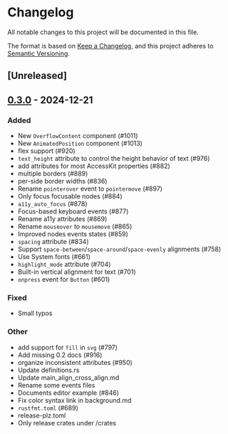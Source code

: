 # Changelog

All notable changes to this project will be documented in this file.

The format is based on [Keep a Changelog](https://keepachangelog.com/en/1.0.0/),
and this project adheres to [Semantic Versioning](https://semver.org/spec/v2.0.0.html).

## [Unreleased]

## [0.3.0](https://github.com/marc2332/freya/compare/freya-elements-v0.2.0...freya-elements-v0.3.0) - 2024-12-21

### Added

- New `OverflowContent` component (#1011)
- New `AnimatedPosition` component (#1013)
- flex support (#920)
- `text_height` attribute to control the height behavior of text (#976)
- add attributes for most AccessKit properties (#882)
- multiple borders (#889)
- per-side border widths (#836)
- Rename `pointerover` event to `pointermove` (#897)
- Only focus focusable nodes (#884)
- `a11y_auto_focus` (#878)
- Focus-based keyboard events (#877)
- Rename a11y attributes (#869)
- Rename `mouseover` to `mousemove` (#865)
- Improved nodes events states (#859)
- `spacing` attribute (#834)
- Support `space-between`/`space-around`/`space-evenly` alignments (#758)
- Use System fonts (#661)
- `highlight_mode` attribute (#704)
- Built-in vertical alignment for text (#701)
- `onpress` event for `Button` (#601)

### Fixed

- Small typos

### Other

- add support for `fill` in `svg` (#797)
- Add missing 0.2 docs (#916)
- organize inconsistent attributes (#950)
- Update definitions.rs
- Update main_align_cross_align.md
- Rename some events files
- Documents editor example (#846)
- Fix color syntax link in background.md
- `rustfmt.toml` (#689)
- release-plz.toml
- Only release crates under /crates
